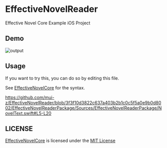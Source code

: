 # EffectiveNovelReader

Effective Novel Core Example iOS Project

## Demo

![output](https://user-images.githubusercontent.com/93278577/199856220-e8560b14-5e93-431d-8afc-3fe454690d46.gif)

## Usage

If you want to try this, you can do so by editing this file.  

See [EffectiveNovelCore](https://github.com/mui-z/EffectiveNovelCore) for the syntax. 

https://github.com/mui-z/EffectiveNovelReader/blob/3f3f10d3822c637a403b2b1c0c5f5a0e9b0d8002/EffectiveNovelReaderPackage/Sources/EffectiveNovelReaderPackage/NovelText.swift#L5-L20

## LICENSE

[EffectiveNovelCore](https://github.com/mui-z/EffectiveNovelCore) is licensed under the [MIT License](LICENSE)
